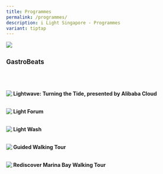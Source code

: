 ```yaml
---
title: Programmes
permalink: /programmes/
description: i Light Singapore - Programmes
variant: tiptap
---
```

<a href="/programmes/gastrobeats"><img src="/images/Programmes/miz_8309-min.jpg" align="left"></a>
<br>
<p style="font-size:17px; line-height:40px">
<b>GastroBeats</b><br><br>

<a href="/programmes/lightwave-turning-the-tide"><img src="/images/Programmes/lightwave-min.jpg" align="left"></a>
<b>Lightwave: Turning the Tide, presented by Alibaba Cloud</b><br><br>

<a href="/programmes/light-forum"><img src="/images/Programmes/revised%20with%20background%20light%20forum.png" align="left"></a><b>Light Forum</b><br><br>
	
<a href="/programmes/light-wash"><img src="/images/Programmes/lightwash.JPG" align="left"></a>
<b>Light Wash</b><br><br>
	
<a href="/programmes/tour"><img src="/images/Programmes/presentation%201.jpg" align="left"></a>
<b>Guided Walking Tour</b><br><br>
	
<a href="/programmes/rediscover-marina-bay-walking-tour"><img src="/images/Programmes/ura%20tour.jpg" align="left"></a>
<b>Rediscover Marina Bay Walking Tour</b>
</p>